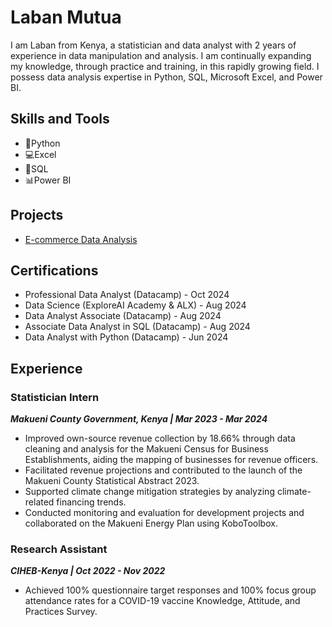 # Laban Mutua
I am Laban from Kenya, a statistician and data analyst with 2 years of experience in data manipulation and analysis. I am continually expanding my knowledge, through practice and training, in this rapidly growing field.  I possess data analysis expertise in Python, SQL, Microsoft Excel, and Power BI.

## Skills and Tools 
- 🐍Python
- 💻Excel
- 📒SQL
- 📊Power BI


## Projects
- [E-commerce Data Analysis](https://github.com/LabanMutua/E-Commerce-Data-Analysis)

## Certifications
- Professional Data Analyst (Datacamp) - Oct 2024
- Data Science (ExploreAI Academy & ALX) - Aug 2024
- Data Analyst Associate (Datacamp) - Aug 2024
- Associate Data Analyst in SQL (Datacamp) - Aug 2024
- Data Analyst with Python (Datacamp) - Jun 2024

## Experience
### Statistician Intern
***Makueni County Government, Kenya | Mar 2023 - Mar 2024***

- Improved own-source revenue collection by 18.66% through data cleaning and analysis for the Makueni Census for Business Establishments, aiding the mapping of businesses for revenue officers.
- Facilitated revenue projections and contributed to the launch of the Makueni County Statistical Abstract 2023.
- Supported climate change mitigation strategies by analyzing climate-related financing trends.
- Conducted monitoring and evaluation for development projects and collaborated on the Makueni Energy Plan using KoboToolbox.

### Research Assistant
***CIHEB-Kenya | Oct 2022 - Nov 2022***

- Achieved 100% questionnaire target responses and 100% focus group attendance rates for a COVID-19 vaccine Knowledge, Attitude, and Practices Survey.

